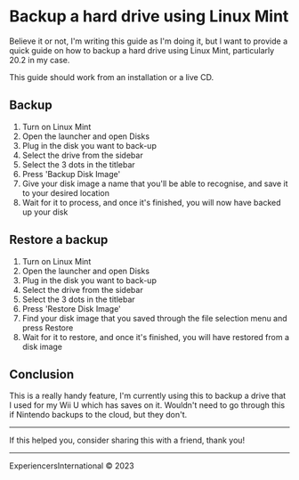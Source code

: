# Backup a hard drive using Linux Mint

Believe it or not, I'm writing this guide as I'm doing it, but I want to provide a quick guide on how to backup a hard drive using Linux Mint, particularly 20.2 in my case.

This guide should work from an installation or a live CD.

## Backup

1. Turn on Linux Mint
2. Open the launcher and open Disks
3. Plug in the disk you want to back-up
4. Select the drive from the sidebar
5. Select the 3 dots in the titlebar
6. Press 'Backup Disk Image'
7. Give your disk image a name that you'll be able to recognise, and save it to your desired location
8. Wait for it to process, and once it's finished, you will now have backed up your disk

## Restore a backup

1. Turn on Linux Mint
2. Open the launcher and open Disks
3. Plug in the disk you want to back-up
4. Select the drive from the sidebar
5. Select the 3 dots in the titlebar
6. Press 'Restore Disk Image'
7. Find your disk image that you saved through the file selection menu and press Restore
8. Wait for it to restore, and once it's finished, you will have restored from a disk image

## Conclusion

This is a really handy feature, I'm currently using this to backup a drive that I used for my Wii U which has saves on it. Wouldn't need to go through this if Nintendo backups to the cloud, but they don't.

---

If this helped you, consider sharing this with a friend, thank you!

---

ExperiencersInternational © 2023
